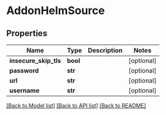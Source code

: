 # AddonHelmSource

## Properties
Name | Type | Description | Notes
------------ | ------------- | ------------- | -------------
**insecure_skip_tls** | **bool** |  | [optional] 
**password** | **str** |  | [optional] 
**url** | **str** |  | [optional] 
**username** | **str** |  | [optional] 

[[Back to Model list]](../README.md#documentation-for-models) [[Back to API list]](../README.md#documentation-for-api-endpoints) [[Back to README]](../README.md)

